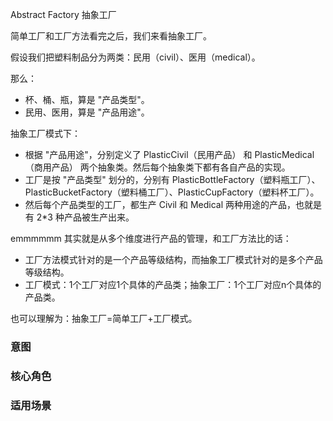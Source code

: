 Abstract Factory 抽象工厂

简单工厂和工厂方法看完之后，我们来看抽象工厂。


假设我们把塑料制品分为两类：民用（civil）、医用（medical）。

那么：
- 杯、桶、瓶，算是 "产品类型"。
- 民用、医用，算是 "产品用途"。


抽象工厂模式下：
- 根据 "产品用途"，分别定义了 PlasticCivil（民用产品） 和 PlasticMedical（商用产品） 两个抽象类。然后每个抽象类下都有各自产品的实现。
- 工厂是按 "产品类型" 划分的，分别有 PlasticBottleFactory（塑料瓶工厂）、PlasticBucketFactory（塑料桶工厂）、PlasticCupFactory（塑料杯工厂）。
- 然后每个产品类型的工厂，都生产 Civil 和 Medical 两种用途的产品，也就是有 2*3 种产品被生产出来。

emmmmmm 其实就是从多个维度进行产品的管理，和工厂方法比的话：
- 工厂方法模式针对的是一个产品等级结构，而抽象工厂模式针对的是多个产品等级结构。
- 工厂模式：1个工厂对应1个具体的产品类；抽象工厂：1个工厂对应n个具体的产品类。

也可以理解为：抽象工厂=简单工厂+工厂模式。

### 意图
### 核心角色
### 适用场景
